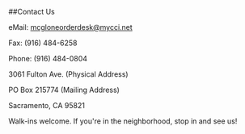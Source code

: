 
##Contact Us

eMail: <mcgloneorderdesk@mycci.net>

Fax: (916) 484-6258

Phone: (916) 484-0804

3061 Fulton Ave. (Physical Address)

PO Box 215774 (Mailing Address)

Sacramento, CA 95821


<p class="fineprint">Walk-ins welcome. If you're in the neighborhood, stop in and see us!</p>
